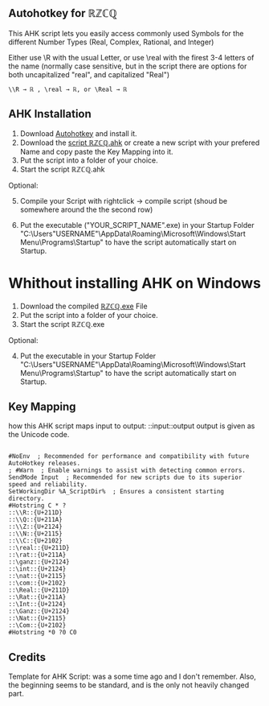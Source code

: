 ## Autohotkey for ℝℤℂℚ

This AHK script lets you easily access commonly used Symbols for the different Number Types (Real, Complex, Rational, and Integer)

Either use \\R with the usual Letter, or use \real with the firest 3-4 letters of the name (normally case sensitive, but in the script there are options for both uncapitalized "real", and capitalized "Real")

```
\\R → ℝ , \real → ℝ, or \Real → ℝ

```
## AHK Installation

  1. Download [Autohotkey](https://www.autohotkey.com/download/) and install it. 
  2. Download the [script ℝℤℂℚ.ahk](https://github.com/PCBaum/ahk_Number_Types/blob/main/%E2%84%9D%E2%84%A4%E2%84%82%E2%84%9A.ahk)
   or create a new script with your prefered Name and copy paste the Key Mapping into it.
  3. Put the script into a folder of your choice. 
  4. Start the script ℝℤℂℚ.ahk 
  
  Optional: 
  
  5. Compile your Script with rightclick → compile script (shoud be somewhere around the the second row)
  
  6. Put the executable ("YOUR_SCRIPT_NAME".exe) in your Startup Folder "C:\Users\"USERNAME"\AppData\Roaming\Microsoft\Windows\Start Menu\Programs\Startup" to have the script automatically start on Startup.
  
  
# Whithout installing AHK on Windows

  1. Download the compiled [ℝℤℂℚ.exe](https://github.com/PCBaum/ahk_Number_Types/blob/main/%E2%84%9D%E2%84%A4%E2%84%82%E2%84%9A.exe) File
  2. Put the script into a folder of your choice.
  3. Start the script ℝℤℂℚ.exe
  
  Optional:
  
  4.  Put the executable in your Startup Folder "C:\Users\"USERNAME"\AppData\Roaming\Microsoft\Windows\Start Menu\Programs\Startup" to have the script automatically start on Startup.

## Key Mapping 

how this AHK script maps input to output: 
::input::output   output is given as the Unicode code.

```

#NoEnv  ; Recommended for performance and compatibility with future AutoHotkey releases.
; #Warn  ; Enable warnings to assist with detecting common errors.
SendMode Input  ; Recommended for new scripts due to its superior speed and reliability.
SetWorkingDir %A_ScriptDir%  ; Ensures a consistent starting directory.
#Hotstring C * ?
::\\R::{U+211D}
::\\Q::{U+211A}
::\\Z::{U+2124}
::\\N::{U+2115}
::\\C::{U+2102}
::\real::{U+211D}
::\rat::{U+211A}
::\ganz::{U+2124}
::\int::{U+2124}
::\nat::{U+2115}
::\com::{U+2102}
::\Real::{U+211D}
::\Rat::{U+211A}
::\Int::{U+2124}
::\Ganz::{U+2124}
::\Nat::{U+2115}
::\Com::{U+2102}
#Hotstring *0 ?0 C0

```

## Credits

Template for AHK Script: was a some time ago and I don't remember. Also, the beginning seems to be standard, and is the only not heavily changed part.
